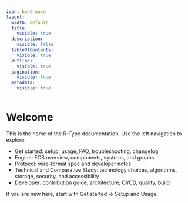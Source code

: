```yaml
---
icon: hand-wave
layout:
  width: default
  title:
    visible: true
  description:
    visible: false
  tableOfContents:
    visible: true
  outline:
    visible: true
  pagination:
    visible: true
  metadata:
    visible: true
---
```


# Welcome

This is the home of the R-Type documentation. Use the left navigation to explore:

- Get started: setup, usage, FAQ, troubleshooting, changelog
- Engine: ECS overview, components, systems, and graphs
- Protocol: wire-format spec and developer notes
- Technical and Comparative Study: technology choices, algorithms, storage, security, and accessibility
- Developer: contribution guide, architecture, CI/CD, quality, build

If you are new here, start with Get started → Setup and Usage.

